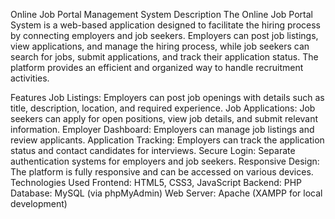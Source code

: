 Online Job Portal Management System
Description
The Online Job Portal System is a web-based application designed to facilitate the hiring process by connecting employers and job seekers. Employers can post job listings, view applications, and manage the hiring process, while job seekers can search for jobs, submit applications, and track their application status. The platform provides an efficient and organized way to handle recruitment activities.

Features
Job Listings: Employers can post job openings with details such as title, description, location, and required experience.
Job Applications: Job seekers can apply for open positions, view job details, and submit relevant information.
Employer Dashboard: Employers can manage job listings and review applicants.
Application Tracking: Employers can track the application status and contact candidates for interviews.
Secure Login: Separate authentication systems for employers and job seekers.
Responsive Design: The platform is fully responsive and can be accessed on various devices.
Technologies Used
Frontend: HTML5, CSS3, JavaScript
Backend: PHP
Database: MySQL (via phpMyAdmin)
Web Server: Apache (XAMPP for local development)
